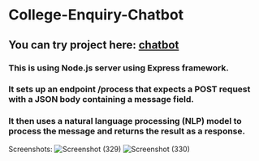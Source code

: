 # College-Enquiry-Chatbot

## You can try project here: [chatbot](https://chatbot-1owu.onrender.com)

### This is using Node.js server using Express framework. 

### It sets up an endpoint /process that expects a POST request with a JSON body containing a message field. 

### It then uses a natural language processing (NLP) model to process the message and returns the result as a response.
Screenshots:
![Screenshot (329)](https://github.com/aditi-jais/College-Enquiry-Chatbot.github.io/assets/104324715/3b8624ec-922e-41fc-8b51-7ebe49c0b18c)
![Screenshot (330)](https://github.com/aditi-jais/College-Enquiry-Chatbot.github.io/assets/104324715/bdb2b61f-7ccb-4439-a8f4-8804359d035b)
